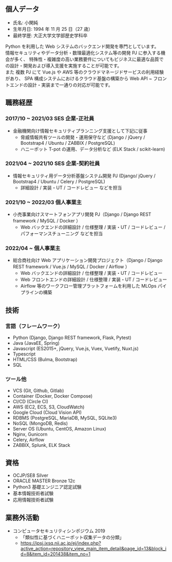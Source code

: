## 個人データ
- 氏名: 小関純
- 生年月日: 1994 年 11 月 25 日（27 歳）
- 最終学歴: 大正大学文学部歴史学科卒

Python を利用した Web システムのバックエンド開発を専門としています。<br/>
情報セキュリティやデータ分析・数理最適化システム等の開発 PJ に参入する機会が多く、
特殊性・複雑度の高い業務要件についてもビジネスに最適な品質での設計・開発および導入支援を実施することが可能です。<br/>
また 複数 PJ にて Vue.js や AWS 等のクラウドマネージドサービスの利用経験があり、
SPA 構成システムにおけるクラウド基盤の構築から Web API ~ フロントエンドの設計・実装まで一通りの対応が可能です。


## 職務経歴
### 2017/10 ~ 2021/03  SES 企業-正社員
- 金融機関向け情報セキュリティプランニング支援として下記に従事
  - 脅威情報共有ツールの開発・運用保守など (Django / jQuery / Bootstrap4 / Ubuntu / ZABBIX / PostgreSQL)
  - ハニーポット T-pot の運用、データ分析など (ELK Stack / scikit-learn)

### 2021/04 ~ 2021/10 SES 企業-契約社員
- 情報セキュリティ用データ分析基盤システム開発 PJ (Django/ jQuery / Bootstrap4 / Ubuntu / Celery / PostgreSQL)
  - 詳細設計 / 実装・UT / コードレビュー などを担当

### 2021/10 ~ 2022/03 個人事業主
- 小売事業向けスマートフォンアプリ開発 PJ（Django / Django REST framework / MySQL / Docker ）
  - Web バックエンドの詳細設計 / 仕様整理 / 実装・UT / コードレビュー / パフォーマンスチューニング などを担当

### 2022/04 ~  個人事業主
- 総合商社向け Web アプリケーション開発プロジェクト（Django / Django REST framework / Vue.js / MySQL / Docker / Airflow ）
  - Web バックエンドの詳細設計 / 仕様整理 / 実装・UT / コードレビュー
  - Web フロントエンドの詳細設計 / 仕様整理 / 実装・UT / コードレビュー
  - Airflow 等のワークフロー管理プラットフォームを利用した MLOps パイプラインの構築

## 技術
### 言語（フレームワーク）
- Python (Django, Django REST framework, Flask, Pytest)
- Java (JavaEE, Spring)
- Javascript (ES2015+, jQuery, Vue.js, Vuex, Vuetify, Nuxt.js)
- Typescript
- HTML/CSS (Bulma, Bootstrap)
- SQL

### ツール他
- VCS (Git, Github, Gitlab)
- Container (Docker, Docker Compose)
- CI/CD (Circle CI)
- AWS (EC2, ECS, S3, CloudWatch)
- Google Cloud (Cloud Vision API)
- RDBMS (PostgreSQL, MariaDB, MySQL, SQLite3)
- NoSQL (MongoDB, Redis)
- Server OS (Ubuntu, CentOS, Amazon Linux)
- Nginx, Gunicorn
- Celery, Airflow
- ZABBIX, Splunk, ELK Stack

## 資格
- OCJP/SE8 Silver
- ORACLE MASTER Bronze 12c
- Python3 基礎エンジニア認定試験
- 基本情報技術者試験
- 応用情報技術者試験

## 業務外活動
- コンピュータセキュリティシンポジウム 2019
  - 「類似性に基づくハニーポット収集データの分類」
  - https://ipsj.ixsq.nii.ac.jp/ej/index.php?active_action=repository_view_main_item_detail&page_id=13&block_id=8&item_id=201438&item_no=1
